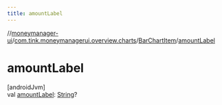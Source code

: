 ```yaml
---
title: amountLabel
---
```

//[moneymanager-ui](../../../index.html)/[com.tink.moneymanagerui.overview.charts](../index.html)/[BarChartItem](index.html)/[amountLabel](amount-label.html)



# amountLabel



[androidJvm]\
val [amountLabel](amount-label.html): [String](https://kotlinlang.org/api/latest/jvm/stdlib/kotlin/-string/index.html)?




